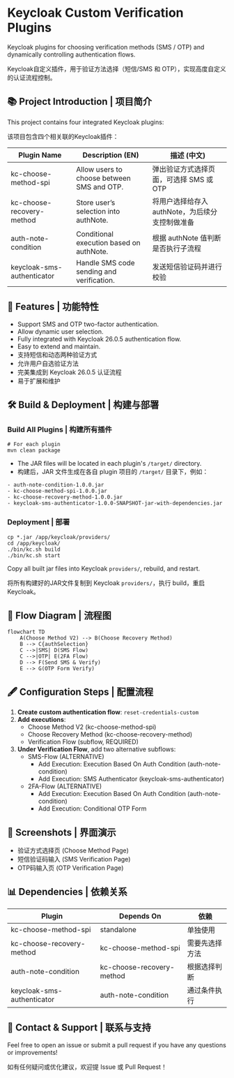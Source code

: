 # Keycloak Custom Verification Plugins

Keycloak plugins for choosing verification methods (SMS / OTP) and dynamically controlling authentication flows.

Keycloak自定义插件，用于验证方法选择（短信/SMS 和 OTP），实现高度自定义的认证流程控制。

## 📚 Project Introduction | 项目简介

This project contains four integrated Keycloak plugins:

该项目包含四个相关联的Keycloak插件：

| Plugin Name                | Description (EN)                           | 描述 (中文)                                     |
| -------------------------- | ------------------------------------------ | ----------------------------------------------- |
| kc-choose-method-spi       | Allow users to choose between SMS and OTP. | 弹出验证方式选择页面，可选择 SMS 或 OTP         |
| kc-choose-recovery-method  | Store user’s selection into authNote.      | 将用户选择给存入 authNote，为后续分支控制做准备 |
| auth-note-condition        | Conditional execution based on authNote.   | 根据 authNote 值判断是否执行子流程              |
| keycloak-sms-authenticator | Handle SMS code sending and verification.  | 发送短信验证码并进行校验                        |

## 🚀 Features | 功能特性

- Support SMS and OTP two-factor authentication.
- Allow dynamic user selection.
- Fully integrated with Keycloak 26.0.5 authentication flow.
- Easy to extend and maintain.
- 支持短信和动态两种验证方式
- 允许用户自选验证方法
- 完美集成到 Keycloak 26.0.5 认证流程
- 易于扩展和维护

## 🛠️ Build & Deployment | 构建与部署

### Build All Plugins | 构建所有插件

```
# For each plugin
mvn clean package
```

- The JAR files will be located in each plugin's `/target/` directory.
- 构建后，JAR 文件生成在各自 plugin 项目的 `/target/` 目录下，例如：

```
- auth-note-condition-1.0.0.jar
- kc-choose-method-spi-1.0.0.jar
- kc-choose-recovery-method-1.0.0.jar
- keycloak-sms-authenticator-1.0.0-SNAPSHOT-jar-with-dependencies.jar
```

### Deployment | 部署

```
cp *.jar /app/keycloak/providers/
cd /app/keycloak/
./bin/kc.sh build
./bin/kc.sh start
```

Copy all built jar files into Keycloak `providers/`, rebuild, and restart.

将所有构建好的JAR文件复制到 Keycloak `providers/`，执行 build，重启Keycloak。

## 🌈 Flow Diagram | 流程图

```
flowchart TD
    A(Choose Method V2) --> B(Choose Recovery Method)
    B --> C{authSelection}
    C -->|SMS| D(SMS Flow)
    C -->|OTP| E(2FA Flow)
    D --> F(Send SMS & Verify)
    E --> G(OTP Form Verify)
```

## 🖋️ Configuration Steps | 配置流程

1. **Create custom authentication flow**: `reset-credentials-custom`
2. **Add executions**:
   - Choose Method V2 (kc-choose-method-spi)
   - Choose Recovery Method (kc-choose-recovery-method)
   - Verification Flow (subflow, REQUIRED)
3. **Under Verification Flow**, add two alternative subflows:
   - SMS-Flow (ALTERNATIVE)
     - Add Execution: Execution Based On Auth Condition (auth-note-condition)
     - Add Execution: SMS Authenticator (keycloak-sms-authenticator)
   - 2FA-Flow (ALTERNATIVE)
     - Add Execution: Execution Based On Auth Condition (auth-note-condition)
     - Add Execution: Conditional OTP Form

## 👀 Screenshots | 界面演示

- 验证方式选择页 (Choose Method Page)
- 短信验证码输入 (SMS Verification Page)
- OTP码输入页 (OTP Verification Page)

## 📊 Dependencies | 依赖关系

| Plugin                     | Depends On                | 依赖           |
| -------------------------- | ------------------------- | -------------- |
| kc-choose-method-spi       | standalone                | 单独使用       |
| kc-choose-recovery-method  | kc-choose-method-spi      | 需要先选择方法 |
| auth-note-condition        | kc-choose-recovery-method | 根据选择判断   |
| keycloak-sms-authenticator | auth-note-condition       | 通过条件执行   |

## 📢 Contact & Support | 联系与支持

Feel free to open an issue or submit a pull request if you have any questions or improvements!

如有任何疑问或优化建议，欢迎提 Issue 或 Pull Request！

